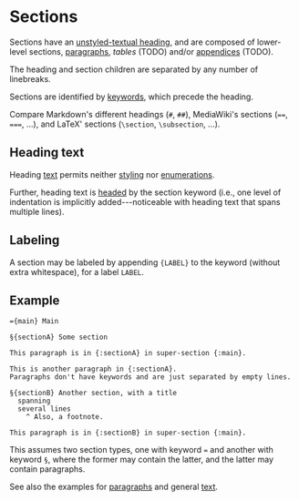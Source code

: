 # Sections

Sections have an [unstyled-textual heading](#heading-text),
and are composed of lower-level sections, [paragraphs](./paragraph.md),
*tables* (TODO) and/or [appendices](./appendix.md) (TODO).

The heading and section children are separated by any number of linebreaks.

Sections are identified by [keywords](general/identifier.md#input-identifiers),
which precede the heading.

Compare Markdown's different headings (`#`, `##`),
MediaWiki's sections (`==`, `===`, ...), and
LaTeX' sections (`\section`, `\subsection`, ...).


## Heading text

Heading [text](./text.md) permits neither [styling](./text.md#styling) nor
[enumerations](./enumeration.md).

Further, heading text is [headed](./text.md#keyword-headed-text) by the
section keyword (i.e., one level of indentation is implicitly
added---noticeable with heading text that spans multiple lines).


## Labeling

A section may be labeled by appending `{LABEL}` to the keyword (without extra
whitespace), for a label `LABEL`.


## Example

```
={main} Main

§{sectionA} Some section

This paragraph is in {:sectionA} in super-section {:main}.

This is another paragraph in {:sectionA}.
Paragraphs don't have keywords and are just separated by empty lines.

§{sectionB} Another section, with a title
  spanning
  several lines
    ^ Also, a footnote.

This paragraph is in {:sectionB} in super-section {:main}.
```

This assumes two section types, one with keyword `=` and another with keyword
`§`, where the former may contain the latter, and the latter may contain
paragraphs.

See also the examples for [paragraphs](./paragraph.md) and general
[text](./text.md).
